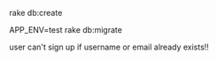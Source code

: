 rake db:create

APP_ENV=test rake db:migrate

user can't sign up if username or email already exists!!
